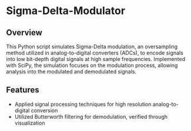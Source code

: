 # Sigma-Delta-Modulator

## Overview

This Python script simulates Sigma-Delta modulation, an oversampling method utilized in analog-to-digital converters (ADCs), to encode signals into low bit-depth digital signals at high sample frequencies. Implemented with SciPy, the simulation focuses on the modulation process, allowing analysis into the modulated and demodulated signals.

## Features

- Applied signal processing techniques for high resolution analog-to-digital conversion
- Utilized Butterworth filtering for demodulation, verified through visualization
